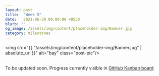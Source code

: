 ```yaml
---
layout: post
title:  "Week 5"
date:   2021-06-30 00:00:00 +0530
blurb: ""
og_image: /assets/img/content/placeholder-img/Banner.jpg
category: milestones
---
```


<img src="{{ "/assets/img/content/placeholder-img/Banner.jpg" | absolute_url }}" alt="bay" class="post-pic"/>
<br />
<br />

To be updated soon. Progress currently visible in [GitHub Kanban board](https://github.com/TheRoboticsClub/gsoc2021-Siddharth_Saha/projects/1)